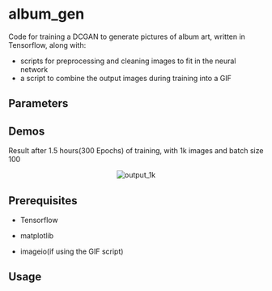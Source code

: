 # album_gen
 
Code for training a DCGAN to generate pictures of album art, written in Tensorflow, along with:
* scripts for preprocessing and cleaning images to fit in the neural network
* a script to combine the output images during training into a GIF

Parameters
----------

Demos
-----


Result after 1.5 hours(300 Epochs) of training, with 1k images and batch size 100
<p align="center">
 <img src="/output_gifs/output_1k.gif" title="output_1k" alt="output_1k">
</p>

Prerequisites
-----
* Tensorflow

* matplotlib

* imageio(if using the GIF script)

Usage
-----

